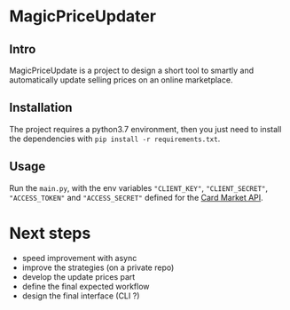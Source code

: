 # MagicPriceUpdater

## Intro

MagicPriceUpdate is a project to design a short tool to smartly and automatically
update selling prices on an online marketplace.

## Installation

The project requires a python3.7 environment, then you just need to 
install the dependencies with `pip install -r requirements.txt`.

## Usage

Run the `main.py`, with the env variables `"CLIENT_KEY"`, 
`"CLIENT_SECRET"`, `"ACCESS_TOKEN"` and `"ACCESS_SECRET"` defined for the 
[Card Market API](https://api.cardmarket.com/ws/documentation/API_Main_Page).

# Next steps
- speed improvement with async
- improve the strategies (on a private repo)
- develop the update prices part
- define the final expected workflow
- design the final interface (CLI ?)
